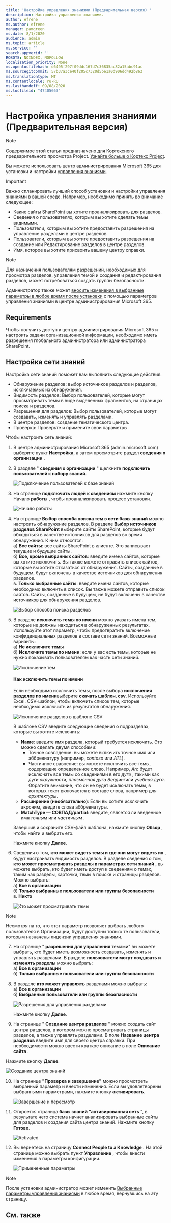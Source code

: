 ```yaml
---
title: 'Настройка управления знаниями (Предварительная версия) '
description: Настройка управления знаниями.
author: efrene
ms.author: efrene
manager: pamgreen
ms.date: 8/1/2020
audience: admin
ms.topic: article
ms.service: ''
search.appverid: ''
ROBOTS: NOINDEX, NOFOLLOW
localization_priority: None
ms.openlocfilehash: d6495f297f09ddc167d7c36835ac82a15abc91ac
ms.sourcegitcommit: 57b37a3ce40f205c7320d5be1a0d906dd492b863
ms.translationtype: MT
ms.contentlocale: ru-RU
ms.lasthandoff: 09/08/2020
ms.locfileid: "47405663"
---
```

# <a name="set-up-knowledge-management-preview"></a>Настройка управления знаниями (Предварительная версия)

> [!Note] 
> Содержимое этой статьи предназначено для Кортексного предварительного просмотра Project. [Узнайте больше о Кортекс Project](https://aka.ms/projectcortex).

Вы можете использовать центр администрирования Microsoft 365 для установки и настройки [управления знаниями](knowledge-management-overview.md). 

> [!Important]
> Важно спланировать лучший способ установки и настройки управления знаниями в вашей среде. Например, необходимо принять во внимание следующее:
- Какие сайты SharePoint вы хотите проанализировать для разделов.
- Сведения о пользователях, которым вы хотите сделать темы видимыми.
- Пользователи, которым вы хотите предоставить разрешения на управление разделами в центре разделов.
- Пользователи, которым вы хотите предоставить разрешения на создание или Редактирование разделов в центре разделов.
- Имя, которое вы хотите присвоить вашему центру справки.

> [!Note]
> Для назначения пользователям разрешений, необходимых для просмотра разделов, управления темой и создания и редактирования разделов, может потребоваться создать группы безопасности.

Администратор также может [вносить изменения в выбранные параметры в любое время после установки](manage-knowledge-network.md) с помощью параметров управления знаниями в центре администрирования Microsoft 365.

## <a name="requirements"></a>Requirements 
Чтобы получить доступ к центру администрирования Microsoft 365 и настроить задачи организационной информации, необходимо иметь разрешения глобального администратора или администратора SharePoint.

## <a name="set-up-your-knowledge-network"></a>Настройка сети знаний

Настройка сети знаний поможет вам выполнить следующие действия:

- Обнаружение разделов: выбор источников разделов и разделов, исключаемых из обнаружения.
- Видимость разделов: Выбор пользователей, которые могут просматривать темы в виде выделенных фрагментов, на страницах поиска и разделов.
- Разрешения для разделов: Выбор пользователей, которые могут создавать, изменять и управлять разделами.
- В центре разделов: создание тематического центра.
- Проверка: Проверьте и примените свои параметры.

Чтобы настроить сеть знаний:

1. В центре администрирования Microsoft 365 (admin.microsoft.com) выберите пункт **Настройка**, а затем просмотрите раздел **сведения о организации** .
2. В разделе " **сведения о организации** " щелкните **подключить пользователей к набору знаний**.<br/>

    ![Подключение пользователей к базе знаний](../media/content-understanding/admin-org-knowledge-options.png) </br>

3. На странице **подключить людей к сведениям** нажмите кнопку Начало **работы** , чтобы проанализировать процесс установки.<br/>

    ![Начало работы](../media/content-understanding/k-get-started.png) </br>

4. На странице **Выбор способа поиска тем в сети базы знаний** можно настроить обнаружение разделов. В разделе **Выбор источников разделов SharePoint** выберите сайты SharePoint, которые будут обходиться в качестве источников для разделов во время обнаружения. К ним относятся:</br>
    а) **Все сайты**: все сайты SharePoint в клиенте. Это записывает текущие и будущие сайты.</br>
    б) **Все, кроме выбранных сайтов**: введите имена сайтов, которые вы хотите исключить.  Вы также можете отправить список сайтов, которые вы хотите отказаться от обнаружения. Сайты, созданные в будущем, будут включены в качестве источников для обнаружения разделов. </br>
    в. **Только выбранные сайты**: введите имена сайтов, которые необходимо включить в список. Вы также можете отправить список сайтов. Сайты, созданные в будущем, не будут включены в качестве источников для обнаружения разделов. </br>

    ![Выбор способа поиска разделов](../media/content-understanding/ksetup1.png) </br>
   
5. В разделе **исключить темы по имени** можно указать имена тем, которые не должны находиться в обнаруженных результатах. Используйте этот параметр, чтобы предотвратить включение конфиденциальных разделов в составе сети знаний. Возможные варианты:</br>
    а) **Не исключите темы** </br>
    б) **Исключите темы по имени**: если у вас есть темы, которые не нужно показывать пользователям как часть сети знаний.</br>

    ![Исключение тем](../media/content-understanding/topics-excluded-by-name.png) </br>

    #### <a name="how-to-exclude-topics-by-name"></a>Как исключить темы по имени    

    Если необходимо исключить темы, после выбора **исключения разделов по имени**выберите **скачать шаблон. csv**. Используйте Excel. CSV-шаблон, чтобы включить список тем, которые необходимо исключить из результатов обнаружения.

    ![Исключение разделов в шаблоне CSV](../media/content-understanding/csv1.png) </br>

    В шаблоне CSV введите следующие сведения о подразделах, которые вы хотите исключить:

    - **Name**: введите имя раздела, который требуется исключить. Это можно сделать двумя способами:</br>
        - Точное совпадение: вы можете включить точное имя или аббревиатуру (например, *contoso* или *ATL*).</br>
        - Частичное сравнение: вы можете исключить все темы, содержащие определенное слово.  Например, *Arc* будет исключать все темы со сведениями в его *дуге* , такими как *дуги окружности*, *плазменная дуга Велдинг*или *учебная дуга*. Обратите внимание, что он не будет исключать темы, в которых текст включается в составе слова, например для *архитектуры*.</br>
    - **Расширение (необязательно)**: Если вы хотите исключить акроним, введите слова аббревиатуры.</br>
    - **MatchType — СОВПАД/partial**: введите, является ли введенное имя *точным* или *частичным* .</br>

    Завершив и сохраните CSV-файл шаблона, нажмите кнопку **Обзор** , чтобы найти и выбрать его.
    
    Нажмите кнопку **Далее**.</br>

6. Сведения о том, **кто может видеть темы и где они могут видеть их** , будут настраивать видимость разделов. В разделе сведения о том, **кто может просматривать разделы в параметрах сети знаний** , вы можете выбрать, кто будет иметь доступ к сведениям о темах, таким как разделы, карточки, темы в поиске и страницы разделов. Можно выбрать:</br>
    а) **Все в организации**</br>
    б) **Только выбранные пользователи или группы безопасности**</br>
    в. **Никто**</br>

    ![Кто может просматривать темы](../media/content-understanding/ksetup2.png) </br> 

 > [!Note] 
 > Несмотря на то, что этот параметр позволяет выбрать любого пользователя в Организации, будут доступны только те пользователи, которым назначены лицензии управления знаниями. 

7. На странице " **разрешения для управления** темами" вы можете выбрать, кто будет иметь возможность создавать, изменять и управлять разделами. В разделе **пользователи могут создавать и изменять разделы** можно выбрать:</br>
    а) **Все в организации**</br>
    б) **Только выбранные пользователи или группы безопасности**</br>
8. В разделе **кто может управлять** разделами можно выбрать:</br>
    а) **Все в организации**</br>
    б) **Выбранные пользователи или группы безопасности**</br>

    ![Разрешения для управления разделами](../media/content-understanding/ksetup3.png) </br>

    Нажмите кнопку **Далее**.</br>
9. На странице " **Создание центра разделов** " можно создать сайт центра разделов, в котором можно просматривать страницы разделов, а также управлять разделами.  В поле **Название центра разделов** введите имя для своего центра справки. При необходимости можно ввести краткое описание в поле **Описание сайта** . </br>

Нажмите кнопку **Далее**.</br>

   ![Создание центра знаний](../media/content-understanding/ksetup4.png) </br> 

10. На странице **"Проверка и завершение"** можно просмотреть выбранный параметр и внести изменения. Если вы удовлетворены выбранными параметрами, нажмите кнопку **активировать**.

    ![Завершение и пересмотр](../media/content-understanding/ksetup5.png) </br> 

11. Откроется страница **базы знаний "активированная сеть** ", в результате чего система начнет анализировать выбранные сайты для разделов и создания сайта центра знаний. Нажмите кнопку **Готово**.</br>

    ![Activated](../media/content-understanding/ksetup6.png) </br> 

12. Вы вернетесь на страницу **Connect People to a Knowledge** . На этой странице можно выбрать пункт **Управление** , чтобы внести изменения в параметры конфигурации. 

    ![Примененные параметры](../media/content-understanding/ksetup7.png) </br>   

> [!Note]
> После установки администратор может изменить [Выбранные параметры управления знаниями](manage-knowledge-network.md) в любое время, вернувшись на эту страницу.


## <a name="see-also"></a>См. также



  






